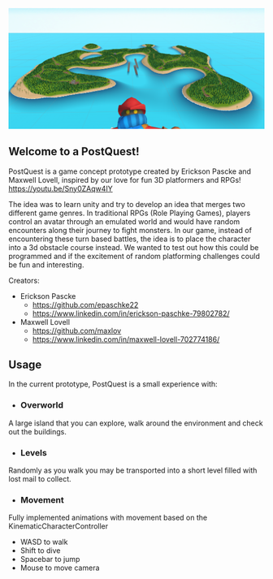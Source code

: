 ![Image of Overworld](island.png)
## Welcome to a PostQuest!

PostQuest is a game concept prototype created by Erickson Pascke and Maxwell Lovell, inspired by our love for fun 3D platformers and RPGs!
https://youtu.be/Sny0ZAqw4IY

The idea was to learn unity and try to develop an idea that merges two different game genres.
In traditional RPGs (Role Playing Games), players control an avatar through an emulated world and would have random encounters along their journey to fight monsters.
In our game, instead of encountering these turn based battles, the idea is to place the character into a 3d obstacle course instead.
We wanted to test out how this could be programmed and if the excitement of random platforming challenges could be fun and interesting.

Creators:
- Erickson Pascke
  - https://github.com/epaschke22 
  - https://www.linkedin.com/in/erickson-paschke-79802782/
- Maxwell Lovell
  - https://github.com/maxlov
  - https://www.linkedin.com/in/maxwell-lovell-702774186/

## Usage

In the current prototype, PostQuest is a small experience with:

- ### Overworld
A large island that you can explore, walk around the environment and check out the buildings.
- ### Levels
Randomly as you walk you may be transported into a short level filled with lost mail to collect.
- ### Movement
Fully implemented animations with movement based on the KinematicCharacterController
 - WASD to walk
 - Shift to dive
 - Spacebar to jump
 - Mouse to move camera
